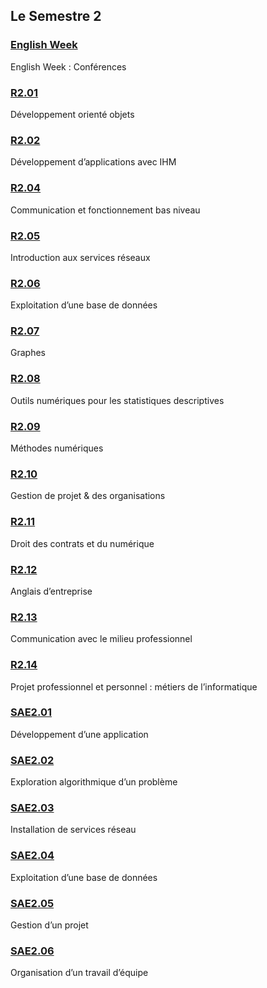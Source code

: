 ## Le Semestre 2

### [English Week](./English%20Week)

English Week : Conférences

### [R2.01](./R2.01)

Développement orienté objets

### [R2.02](./R2.02)

Développement d’applications avec IHM

### [R2.04](./R2.04)

Communication et fonctionnement bas niveau

### [R2.05](./R2.05)

Introduction aux services réseaux

### [R2.06](./R2.06)

Exploitation d’une base de données

### [R2.07](./R2.07)

Graphes

### [R2.08](./R2.08)

Outils numériques pour les statistiques descriptives

### [R2.09](./R2.09)

Méthodes numériques

### [R2.10](./R2.10)

Gestion de projet & des organisations

### [R2.11](./R2.11)

Droit des contrats et du numérique

### [R2.12](./R2.12)

Anglais d’entreprise

### [R2.13](./R2.13)

Communication avec le milieu professionnel

### [R2.14](./R2.14)

Projet professionnel et personnel : métiers de l’informatique

### [SAE2.01](./SAE2.01)

Développement d’une application

### [SAE2.02](./SAE2.02)

Exploration algorithmique d’un problème

### [SAE2.03](./SAE2.03)

Installation de services réseau

### [SAE2.04](./SAE2.04)

Exploitation d’une base de données

### [SAE2.05](./SAE2.05)

Gestion d’un projet

### [SAE2.06](./SAE2.06)

Organisation d’un travail d’équipe
